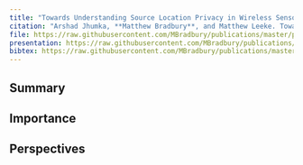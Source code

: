 ```yaml
---
title: "Towards Understanding Source Location Privacy in Wireless Sensor Networks through Fake Sources"
citation: "Arshad Jhumka, **Matthew Bradbury**, and Matthew Leeke. Towards Understanding Source Location Privacy in Wireless Sensor Networks through Fake Sources. In *11th IEEE International Conference on Trust, Security and Privacy in Computing and Communications (TrustCom)*, 760–768. June 2012. [doi:10.1109/TrustCom.2012.281](https://doi.org/10.1109/TrustCom.2012.281)."
file: https://raw.githubusercontent.com/MBradbury/publications/master/papers/TrustCom2012.pdf
presentation: https://raw.githubusercontent.com/MBradbury/publications/master/presentations/TrustCom2012.pdf
bibtex: https://raw.githubusercontent.com/MBradbury/publications/master/bibtex/Jhumka_2012_TowardsUnderstandingSource.bib
---
```


## Summary

## Importance

## Perspectives


